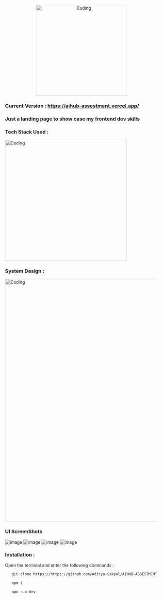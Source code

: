 <p align="center">
  <img alt="Coding" width="300" src="https://github.com/user-attachments/assets/e6bf1759-d724-43bd-a1cf-a3029ba75768" >
</p>


### Current Version : https://aihub-assestment.vercel.app/

### Just a landing page to show case my frontend dev skills 

### Tech Stack Used : 
<img alt="Coding" align="center" width="400" src="https://github.com/user-attachments/assets/96010a32-d44a-4ff9-839e-b5772eb836e4" >

### System Design :
<img alt="Coding" align="center" width="800" src="https://github.com/user-attachments/assets/17048e9d-a33a-4ecb-896d-4b7c45f7e62f" >

### UI ScreenShots
![image](https://github.com/user-attachments/assets/1a34317f-ea0e-4386-8ba1-5b61beaca4cd)
![image](https://github.com/user-attachments/assets/eae0bbd7-35cc-490b-bbba-df8176f6a53f)
![image](https://github.com/user-attachments/assets/a70e1287-ae7f-4d3f-a9a7-84019a221526)
![image](https://github.com/user-attachments/assets/43bf59b4-7f51-495f-929c-6df09f5c4379)


### Installation :
Open the terminal and enter the following commands : 
```bash
   git clone https://https://github.com/Aditya-Sakpal/AIHUB-ASSESTMENT.git
```
```bash
   npm i 
```
```bash
   npm run dev
```
